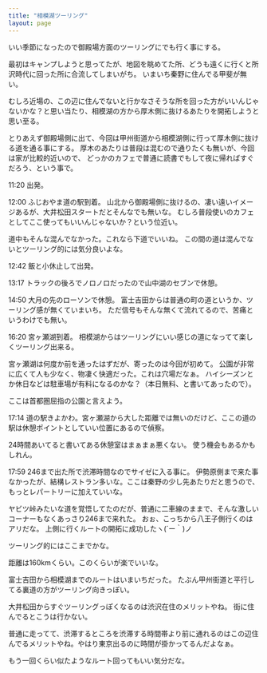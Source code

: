 ```yaml
---
title: "相模湖ツーリング"
layout: page	
---
```


いい季節になったので御殿場方面のツーリングにでも行く事にする。

最初はキャンプしようと思ってたが、地図を眺めてた所、どうも遠くに行くと所沢時代に回った所に合流してしまいがち。
いまいち秦野に住んでる甲斐が無い。

むしろ近場の、この辺に住んでないと行かなさそうな所を回った方がいいんじゃないかな？と思い当たり、相模湖の方から厚木側に抜けるあたりを開拓しようと思い至る。

とりあえず御殿場側に出て、今回は甲州街道から相模湖側に行って厚木側に抜ける道を通る事にする。
厚木のあたりは普段は混むので通りたくも無いが、今回は家が比較的近いので、
どっかのカフェで普通に読書でもして夜に帰ればすぐだろう、という事で。

11:20 出発。

12:00 ふじおやま道の駅到着。
山北から御殿場側に抜けるの、凄い遠いイメージあるが、大井松田スタートだとそんなでも無いな。
むしろ普段使いのカフェとしてここ使ってもいいんじゃないか？という位近い。

道中もそんな混んでなかった。これなら下道でいいね。
この間の道は混んでないとツーリング的には気分良いよな。

12:42 飯と小休止して出発。

13:17 トラックの後ろでノロノロだったので山中湖のセブンで休憩。

14:50 大月の先のローソンで休憩。
富士吉田からは普通の町の道というか、ツーリング感が無くていまいち。
ただ信号もそんな無くて流れてるので、苦痛というわけでも無い。

16:20 宮ヶ瀬湖到着。
相模湖からはツーリングにいい感じの道になってて楽しくツーリング出来る。

宮ヶ瀬湖は何度か前を通ったはずだが、寄ったのは今回が初めて。
公園が非常に広くて人も少なく、物凄く快適だった。これは穴場だなぁ。
ハイシーズンとか休日などは駐車場が有料になるのかな？（本日無料、と書いてあったので）。

ここは首都圏屈指の公園と言えよう。

17:14 道の駅きよかわ。宮ヶ瀬湖から大した距離では無いのだけど、ここの道の駅は休憩ポイントとしていい位置にあるので偵察。

24時間あいてると書いてある休憩室はまぁまぁ悪くない。
使う機会もあるかもしれん。

17:59 246まで出た所で渋滞時間なのでサイゼに入る事に。
伊勢原側まで来た事なかったが、結構レストラン多いな。ここは秦野の少し先あたりだと思うので、もっとレパートリーに加えていいな。

ヤビツ峠みたいな道を覚悟してたのだが、普通に二車線のままで、そんな激しいコーナーもなくあっさり246まで来れた。
おぉ、こっちから八王子側行くのはアリだな。
上側に行くルートの開拓に成功したヽ(´ー｀)ノ

ツーリング的にはここまでかな。

距離は160kmくらい。このくらいが楽でいいな。

富士吉田から相模湖までのルートはいまいちだった。
たぶん甲州街道と平行してる裏道の方がツーリング向きっぽい。

大井松田からすぐツーリングっぽくなるのは渋沢在住のメリットやね。
街に住んでるとこうは行かない。

普通に走ってて、渋滞するところを渋滞する時間帯より前に通れるのはこの辺住んでるメリットやね。やはり東京出るのに時間が掛かってるんだよなぁ。

もう一回くらい似たようなルート回ってもいい気分だな。

